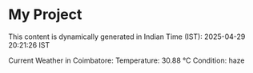 # My Project

This content is dynamically generated in Indian Time (IST): 2025-04-29 20:21:26 IST


Current Weather in Coimbatore:
Temperature: 30.88 °C
Condition: haze

